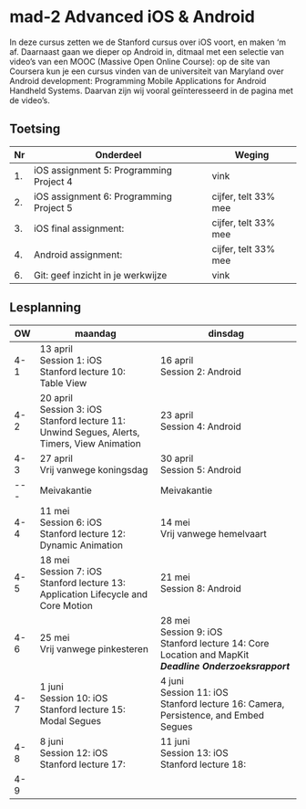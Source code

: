 # mad-2 Advanced iOS & Android

In deze cursus zetten we de Stanford cursus over iOS voort, en maken ‘m af. Daarnaast gaan we dieper op Android in, ditmaal met een selectie van video’s van een MOOC (Massive Open Online Course): op de site van Coursera kun je een cursus vinden van de universiteit van Maryland over Android development: Programming Mobile Applications for Android Handheld Systems. Daarvan zijn wij vooral geïnteresseerd in de pagina met de video’s. 

## Toetsing

Nr | Onderdeel | Weging
---| --- | ---
1. | iOS assignment 5: Programming Project 4 | vink
2. | iOS assignment 6: Programming Project 5   | cijfer, telt 33% mee
3. | iOS final assignment: | cijfer, telt 33% mee
4. | Android assignment:  | cijfer, telt 33% mee
6. | Git: geef inzicht in je werkwijze | vink

## Lesplanning 
OW | maandag | dinsdag
-----|------|------
4-1 | 13 april <br> Session 1: iOS <br> Stanford lecture 10: Table View  | 16 april <br> Session 2: Android <br>
4-2 | 20 april <br> Session 3: iOS <br> Stanford lecture 11: Unwind Segues, Alerts, Timers, View Animation| 23 april <br> Session 4: Android <br>
4-3 | 27 april <br> Vrij vanwege koningsdag| 30 april <br> Session 5: Android <br> 
--- | Meivakantie | Meivakantie
4-4 | 11 mei <br> Session 6: iOS <br> Stanford lecture 12: Dynamic Animation | 14 mei <br> Vrij vanwege hemelvaart
4-5 | 18 mei <br> Session 7: iOS <br> Stanford lecture 13: Application Lifecycle and Core Motion | 21 mei <br> Session 8: Android <br>
4-6 | 25 mei <br> Vrij vanwege pinkesteren | 28 mei <br> Session 9: iOS <br> Stanford lecture 14: Core Location and MapKit <br> __*Deadline Onderzoeksrapport*__
4-7 | 1 juni <br> Session 10: iOS <br> Stanford lecture 15: Modal Segues | 4 juni <br> Session 11: iOS <br> Stanford lecture 16: Camera, Persistence, and Embed Segues
4-8 | 8 juni <br> Session 12: iOS <br> Stanford lecture 17: | 11 juni <br> Session 13: iOS <br> Stanford lecture 18:
4-9 | 
